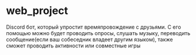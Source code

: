 # web_project
Discord бот, который упростит времяпровождение с друзьями. С его помощью можно будет проводить опросы, слушать музыку, переводить сообщение(если ваш собеседник владеет другим языком), также сможет проводить активности или совместные игры 
